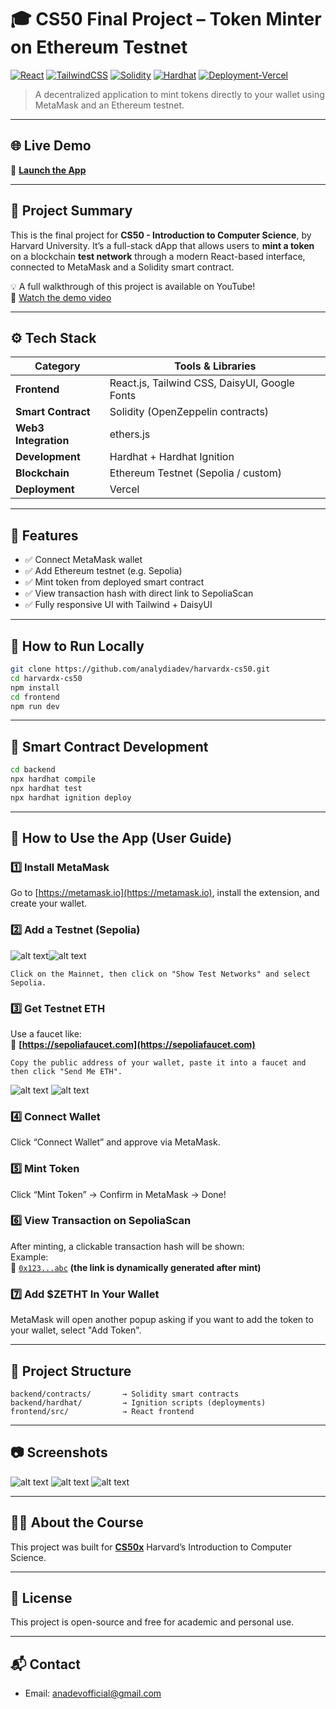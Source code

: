 
# 🎓 CS50 Final Project – Token Minter on Ethereum Testnet

[![React](https://img.shields.io/badge/Frontend-React-blue?logo=react)](https://reactjs.org/)
[![TailwindCSS](https://img.shields.io/badge/Style-TailwindCSS-38b2ac?logo=tailwind-css)](https://tailwindcss.com/)
[![Solidity](https://img.shields.io/badge/Smart_Contracts-Solidity-black?logo=solidity)](https://soliditylang.org/)
[![Hardhat](https://img.shields.io/badge/Tool-Hardhat-f8e559?logo=ethereum)](https://hardhat.org/)
[![Deployment-Vercel](https://img.shields.io/badge/Deploy-Vercel-black?logo=vercel)](https://vercel.com/)

> A decentralized application to mint tokens directly to your wallet using MetaMask and an Ethereum testnet.

---

## 🌐 Live Demo

🔗 **[Launch the App](https://harvardx-cs50-2a34.vercel.app/)**

---

## 🧠 Project Summary

This is the final project for **CS50 - Introduction to Computer Science**, by Harvard University. It’s a full-stack dApp that allows users to **mint a token** on a blockchain **test network** through a modern React-based interface, connected to MetaMask and a Solidity smart contract.

💡 A full walkthrough of this project is available on YouTube!  
🎥 [Watch the demo video](https://youtube.com) 

---

## ⚙️ Tech Stack

| Category        | Tools & Libraries                              |
|----------------|--------------------------------------------------|
| **Frontend**    | React.js, Tailwind CSS, DaisyUI, Google Fonts   |
| **Smart Contract** | Solidity (OpenZeppelin contracts)            |
| **Web3 Integration** | ethers.js                                  |
| **Development** | Hardhat + Hardhat Ignition                     |
| **Blockchain**  | Ethereum Testnet (Sepolia / custom)             |
| **Deployment**  | Vercel                                           |

---

## 🚀 Features

- ✅ Connect MetaMask wallet  
- ✅ Add Ethereum testnet (e.g. Sepolia)  
- ✅ Mint token from deployed smart contract  
- ✅ View transaction hash with direct link to SepoliaScan  
- ✅ Fully responsive UI with Tailwind + DaisyUI  

---

## 🧪 How to Run Locally

```bash
git clone https://github.com/analydiadev/harvardx-cs50.git
cd harvardx-cs50
npm install
cd frontend
npm run dev
```

---

## 🔨 Smart Contract Development

```bash
cd backend
npx hardhat compile
npx hardhat test
npx hardhat ignition deploy
```

---

## 🦊 How to Use the App (User Guide)

### 1️⃣ Install MetaMask  
Go to [https://metamask.io](https://metamask.io), install the extension, and create your wallet.

### 2️⃣ Add a Testnet (Sepolia)

![alt text](image-9.png)![alt text](image-10.png)
```text
Click on the Mainnet, then click on "Show Test Networks" and select Sepolia.
```

### 3️⃣ Get Testnet ETH  
Use a faucet like:  
🔗 **[https://sepoliafaucet.com](https://sepoliafaucet.com)**

``Copy the public address of your wallet, paste it into a faucet and then click "Send Me ETH".``

![alt text](image-12.png)
![alt text](image-13.png)

### 4️⃣ Connect Wallet  
Click “Connect Wallet” and approve via MetaMask.

### 5️⃣ Mint Token  
Click “Mint Token” → Confirm in MetaMask → Done!

### 6️⃣ View Transaction on SepoliaScan  
After minting, a clickable transaction hash will be shown:  
Example:  
🔗 [`0x123...abc`](https://sepolia.etherscan.io/tx/0x123abc) **(the link is dynamically generated after mint)**

### 7️⃣ Add $ZETHT In Your Wallet
MetaMask will open another popup asking if you want to add the token to your wallet, select "Add Token".

---

## 📂 Project Structure

```
backend/contracts/       → Solidity smart contracts  
backend/hardhat/         → Ignition scripts (deployments) 
frontend/src/            → React frontend  
```

---

## 📷 Screenshots 
![alt text](image-1.png) ![alt text](image-4.png)
![alt text](image-2.png)

---

## 🧑‍🏫 About the Course

This project was built for **[CS50x](https://cs50.harvard.edu/)** Harvard’s Introduction to Computer Science.

---

## 📄 License

This project is open-source and free for academic and personal use.

---

## 📬 Contact

- Email: anadevofficial@gmail.com
